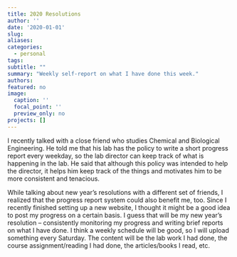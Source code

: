 ```yaml
---
title: 2020 Resolutions
author: ''
date: '2020-01-01'
slug:
aliases:
categories:
  - personal
tags:
subtitle: ""
summary: "Weekly self-report on what I have done this week."
authors:
featured: no
image:
  caption: ''
  focal_point: ''
  preview_only: no
projects: []
---
```

I recently talked with a close friend who studies Chemical and Biological Engineering. He told me that his lab has the policy to write a short progress report every weekday, so the lab director can keep track of what is happening in the lab. He said that although this policy was intended to help the director, it helps him keep track of the things and motivates him to be more consistent and tenacious.

While talking about new year’s resolutions with a different set of friends, I realized that the progress report system could also benefit me, too. Since I recently finished setting up a new website, I thought it might be a good idea to post my progress on a certain basis. I guess that will be my new year’s resolution – consistently monitoring my progress and writing brief reports on what I have done. I think a weekly schedule will be good, so I will upload something every Saturday. The content will be the lab work I had done, the course assignment/reading I had done, the articles/books I read, etc.
